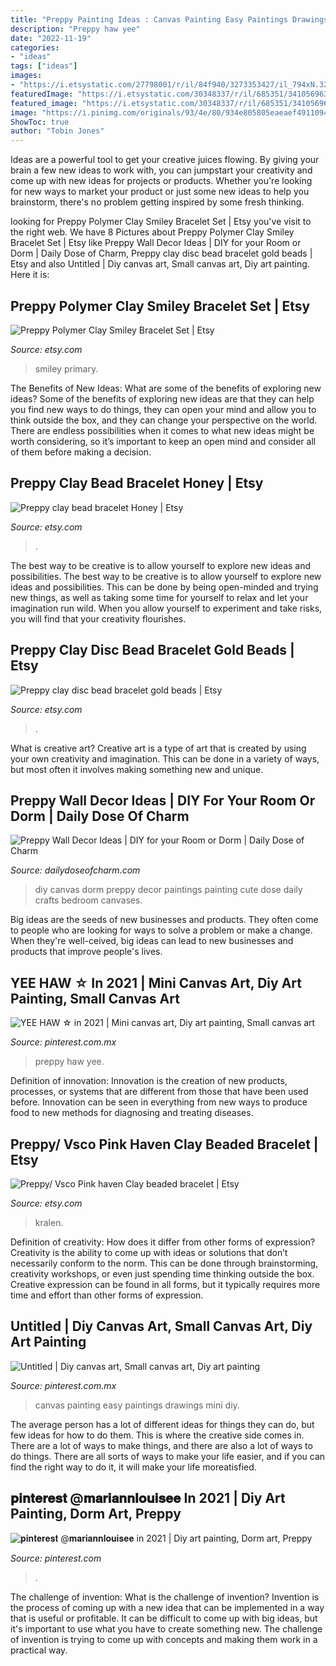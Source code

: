 ```yaml
---
title: "Preppy Painting Ideas : Canvas Painting Easy Paintings Drawings Mini Diy"
description: "Preppy haw yee"
date: "2022-11-19"
categories:
- "ideas"
tags: ["ideas"]
images:
- "https://i.etsystatic.com/27798001/r/il/84f940/3273353427/il_794xN.3273353427_gki3.jpg"
featuredImage: "https://i.etsystatic.com/30348337/r/il/685351/3410569638/il_1140xN.3410569638_gd37.jpg"
featured_image: "https://i.etsystatic.com/30348337/r/il/685351/3410569638/il_1140xN.3410569638_gd37.jpg"
image: "https://i.pinimg.com/originals/93/4e/80/934e805805eaeaef491109405fc214a7.jpg"
ShowToc: true
author: "Tobin Jones"
---
```



Ideas are a powerful tool to get your creative juices flowing. By giving your brain a few new ideas to work with, you can jumpstart your creativity and come up with new ideas for projects or products. Whether you're looking for new ways to market your product or just some new ideas to help you brainstorm, there's no problem getting inspired by some fresh thinking.

	

		
looking for Preppy Polymer Clay Smiley Bracelet Set | Etsy you've visit to the right web. We have 8 Pictures about Preppy Polymer Clay Smiley Bracelet Set | Etsy like Preppy Wall Decor Ideas | DIY for your Room or Dorm | Daily Dose of Charm, Preppy clay disc bead bracelet gold beads | Etsy and also Untitled | Diy canvas art, Small canvas art, Diy art painting. Here it is:
		
    
## Preppy Polymer Clay Smiley Bracelet Set | Etsy

<img loading=lazy src="https://i.etsystatic.com/30348337/r/il/685351/3410569638/il_1140xN.3410569638_gd37.jpg" onerror="this.onerror=null;this.src='https://tse1.mm.bing.net/th?id=OIP.pkgBK3OqVae8WBiSMhqgMgHaNK&amp;pid=15.1';" alt="Preppy Polymer Clay Smiley Bracelet Set | Etsy">

_Source: etsy.com_

>smiley primary. 

	

The Benefits of New Ideas: What are some of the benefits of exploring new ideas?
Some of the benefits of exploring new ideas are that they can help you find new ways to do things, they can open your mind and allow you to think outside the box, and they can change your perspective on the world. There are endless possibilities when it comes to what new ideas might be worth considering, so it’s important to keep an open mind and consider all of them before making a decision.

    
## Preppy Clay Bead Bracelet Honey | Etsy

<img loading=lazy src="https://i.etsystatic.com/31494927/r/il/9009c2/3267189386/il_1140xN.3267189386_6wdk.jpg" onerror="this.onerror=null;this.src='https://tse1.mm.bing.net/th?id=OIP.5B__VHQvr38drFlUAncD9AHaJ4&amp;pid=15.1';" alt="Preppy clay bead bracelet Honey | Etsy">

_Source: etsy.com_

>. 

	

The best way to be creative is to allow yourself to explore new ideas and possibilities.
The best way to be creative is to allow yourself to explore new ideas and possibilities. This can be done by being open-minded and trying new things, as well as taking some time for yourself to relax and let your imagination run wild. When you allow yourself to experiment and take risks, you will find that your creativity flourishes.

    
## Preppy Clay Disc Bead Bracelet Gold Beads | Etsy

<img loading=lazy src="https://i.etsystatic.com/31190689/r/il/fc7ffe/3277798699/il_1588xN.3277798699_rr4l.jpg" onerror="this.onerror=null;this.src='https://tse2.mm.bing.net/th?id=OIP.lYGizzSUnac3QR2v3q5ohwHaJ3&amp;pid=15.1';" alt="Preppy clay disc bead bracelet gold beads | Etsy">

_Source: etsy.com_

>. 

	

What is creative art?
Creative art is a type of art that is created by using your own creativity and imagination. This can be done in a variety of ways, but most often it involves making something new and unique.

    
## Preppy Wall Decor Ideas | DIY For Your Room Or Dorm | Daily Dose Of Charm

<img loading=lazy src="https://dailydoseofcharm.com/wp-content/uploads/2015/09/d744eb24ea988039c1aa4223e28f44cb.jpg" onerror="this.onerror=null;this.src='https://tse4.mm.bing.net/th?id=OIP.10TrJOqYgDnBqkIj4o9EywHaHa&amp;pid=15.1';" alt="Preppy Wall Decor Ideas | DIY for your Room or Dorm | Daily Dose of Charm">

_Source: dailydoseofcharm.com_

>diy canvas dorm preppy decor paintings painting cute dose daily crafts bedroom canvases. 

	

Big ideas are the seeds of new businesses and products. They often come to people who are looking for ways to solve a problem or make a change. When they're well-ceived, big ideas can lead to new businesses and products that improve people's lives.

    
## YEE HAW ☆ In 2021 | Mini Canvas Art, Diy Art Painting, Small Canvas Art

<img loading=lazy src="https://i.pinimg.com/736x/cd/30/7c/cd307cdfbf2a4e8ade5a837f0e7cfcfc.jpg" onerror="this.onerror=null;this.src='https://tse4.mm.bing.net/th?id=OIP.dXIX9R3RgDQIkT3kdGTHNgHaHa&amp;pid=15.1';" alt="YEE HAW ☆ in 2021 | Mini canvas art, Diy art painting, Small canvas art">

_Source: pinterest.com.mx_

>preppy haw yee. 

	

Definition of innovation:
Innovation is the creation of new products, processes, or systems that are different from those that have been used before. Innovation can be seen in everything from new ways to produce food to new methods for diagnosing and treating diseases.

    
## Preppy/ Vsco Pink Haven Clay Beaded Bracelet | Etsy

<img loading=lazy src="https://i.etsystatic.com/27798001/r/il/84f940/3273353427/il_794xN.3273353427_gki3.jpg" onerror="this.onerror=null;this.src='https://tse1.mm.bing.net/th?id=OIP.XmLZiZwXFXnUnUFS2KVsrgHaJ4&amp;pid=15.1';" alt="Preppy/ Vsco Pink haven Clay beaded bracelet | Etsy">

_Source: etsy.com_

>kralen. 

	

Definition of creativity: How does it differ from other forms of expression?
Creativity is the ability to come up with ideas or solutions that don’t necessarily conform to the norm. This can be done through brainstorming, creativity workshops, or even just spending time thinking outside the box. Creative expression can be found in all forms, but it typically requires more time and effort than other forms of expression.

    
## Untitled | Diy Canvas Art, Small Canvas Art, Diy Art Painting

<img loading=lazy src="https://i.pinimg.com/originals/e3/04/b3/e304b392880f71146db7bba0227ca4be.jpg" onerror="this.onerror=null;this.src='https://tse2.mm.bing.net/th?id=OIP.ki_2Vy1qiKkzPHI-4bwJbwHaJ4&amp;pid=15.1';" alt="Untitled | Diy canvas art, Small canvas art, Diy art painting">

_Source: pinterest.com.mx_

>canvas painting easy paintings drawings mini diy. 

	

The average person has a lot of different ideas for things they can do, but few ideas for how to do them. This is where the creative side comes in. There are a lot of ways to make things, and there are also a lot of ways to do things. There are all sorts of ways to make your life easier, and if you can find the right way to do it, it will make your life moreatisfied.

    
## 𝐩𝐢𝐧𝐭𝐞𝐫𝐞𝐬𝐭 @𝐦𝐚𝐫𝐢𝐚𝐧𝐧𝐥𝐨𝐮𝐢𝐬𝐞𝐞 In 2021 | Diy Art Painting, Dorm Art, Preppy

<img loading=lazy src="https://i.pinimg.com/originals/93/4e/80/934e805805eaeaef491109405fc214a7.jpg" onerror="this.onerror=null;this.src='https://tse2.mm.bing.net/th?id=OIP.DVZd4gOWCDVhB4vUS1Z1GQHaJ4&amp;pid=15.1';" alt="𝐩𝐢𝐧𝐭𝐞𝐫𝐞𝐬𝐭 @𝐦𝐚𝐫𝐢𝐚𝐧𝐧𝐥𝐨𝐮𝐢𝐬𝐞𝐞 in 2021 | Diy art painting, Dorm art, Preppy">

_Source: pinterest.com_

>. 

	

The challenge of invention: What is the challenge of invention?
Invention is the process of coming up with a new idea that can be implemented in a way that is useful or profitable. It can be difficult to come up with big ideas, but it's important to use what you have to create something new. The challenge of invention is trying to come up with concepts and making them work in a practical way.

